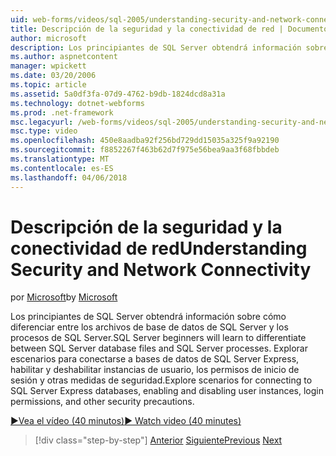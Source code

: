 ```yaml
---
uid: web-forms/videos/sql-2005/understanding-security-and-network-connectivity
title: Descripción de la seguridad y la conectividad de red | Documentos de Microsoft
author: microsoft
description: Los principiantes de SQL Server obtendrá información sobre cómo diferenciar entre los archivos de base de datos de SQL Server y los procesos de SQL Server. Explorar escenarios para conectarse a SQL Server e...
ms.author: aspnetcontent
manager: wpickett
ms.date: 03/20/2006
ms.topic: article
ms.assetid: 5a0df3fa-07d9-4762-b9db-1824dcd8a31a
ms.technology: dotnet-webforms
ms.prod: .net-framework
msc.legacyurl: /web-forms/videos/sql-2005/understanding-security-and-network-connectivity
msc.type: video
ms.openlocfilehash: 450e8aadba92f256bd729dd15035a325f9a92190
ms.sourcegitcommit: f8852267f463b62d7f975e56bea9aa3f68fbbdeb
ms.translationtype: MT
ms.contentlocale: es-ES
ms.lasthandoff: 04/06/2018
---
```

<a name="understanding-security-and-network-connectivity"></a><span data-ttu-id="16ac1-104">Descripción de la seguridad y la conectividad de red</span><span class="sxs-lookup"><span data-stu-id="16ac1-104">Understanding Security and Network Connectivity</span></span>
====================
<span data-ttu-id="16ac1-105">por [Microsoft](https://github.com/microsoft)</span><span class="sxs-lookup"><span data-stu-id="16ac1-105">by [Microsoft](https://github.com/microsoft)</span></span>

<span data-ttu-id="16ac1-106">Los principiantes de SQL Server obtendrá información sobre cómo diferenciar entre los archivos de base de datos de SQL Server y los procesos de SQL Server.</span><span class="sxs-lookup"><span data-stu-id="16ac1-106">SQL Server beginners will learn to differentiate between SQL Server database files and SQL Server processes.</span></span> <span data-ttu-id="16ac1-107">Explorar escenarios para conectarse a bases de datos de SQL Server Express, habilitar y deshabilitar instancias de usuario, los permisos de inicio de sesión y otras medidas de seguridad.</span><span class="sxs-lookup"><span data-stu-id="16ac1-107">Explore scenarios for connecting to SQL Server Express databases, enabling and disabling user instances, login permissions, and other security precautions.</span></span>

[<span data-ttu-id="16ac1-108">&#9654;Vea el vídeo (40 minutos)</span><span class="sxs-lookup"><span data-stu-id="16ac1-108">&#9654; Watch video (40 minutes)</span></span>](https://channel9.msdn.com/Blogs/ASP-NET-Site-Videos/understanding-security-and-network-connectivity)

> [!div class="step-by-step"]
> <span data-ttu-id="16ac1-109">[Anterior](more-structured-query-language.md)
> [Siguiente](connecting-your-web-application-to-sql-server-2005-express-edition.md)</span><span class="sxs-lookup"><span data-stu-id="16ac1-109">[Previous](more-structured-query-language.md)
[Next](connecting-your-web-application-to-sql-server-2005-express-edition.md)</span></span>
